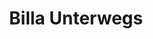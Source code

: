 ---
title: "Billa Unterwegs"
url: /wien/billa-unterwegs-floridsdorfer-hauptstrasse/
shop: Lebensmittel
---